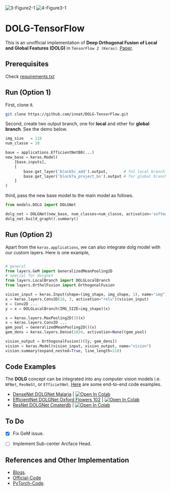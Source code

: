 
![3-Figure2-1](https://user-images.githubusercontent.com/17668390/150056333-bb5af4fa-33f4-42df-9dc7-fbebbcbef862.png) ![4-Figure3-1](https://user-images.githubusercontent.com/17668390/150056354-6f23afae-4c01-434a-b3e9-96099b61924e.png)

# DOLG-TensorFlow

This is an unofficial implementation of **Deep Orthogonal Fusion of Local and Global Features (DOLG)** in `TensorFlow 2 (Keras)`. [Paper](https://arxiv.org/pdf/2108.02927.pdf). 

## Prerequisites

Check [requirements.txt](https://github.com/innat/DOLG-TensorFlow/blob/main/requirements.txt)

## Run (Option 1)

First, clone it. 

```bash
git clone https://github.com/innat/DOLG-TensorFlow.git
```

Second, create two output branch, one for **local** and other for **global branch**. See the demo below.

```python
img_size   = 128
num_classe = 10

base = applications.EfficientNetB0(...)
new_base = keras.Model(
    [base.inputs], 
    [
        base.get_layer('block5c_add').output,       # fol local branch 
        base.get_layer('block7a_project_bn').output # for global branch 
    ]
)
```

third, pass the new base model to the main model as follows.

```python
from models.DOLG import DOLGNet

dolg_net = DOLGNet(new_base, num_classes=num_classe, activation='softmax')
dolg_net.build_graph().summary()
```

## Run (Option 2)

Apart from the `keras.applications`, we can also integrate dolg model with our custom layers. Here is one example, 

```python

# general 
from layers.GeM import GeneralizedMeanPooling2D
# special for dolgnet 
from layers.LocalBranch import DOLGLocalBranch
from layers.OrtholFusion import OrthogonalFusion

vision_input = keras.Input(shape=(img_shape, img_shape, 1), name="img")
x = keras.layers.Conv2D(16, 3, activation="relu")(vision_input)
x = Conv2D ...
y = x = DOLGLocalBranch(IMG_SIZE=img_shape)(x)

x = keras.layers.MaxPooling2D(3)(x)
x = keras.layers.Conv2D ...
gem_pool = GeneralizedMeanPooling2D()(x)
gem_dens = keras.layers.Dense(1024, activation=None)(gem_pool)

vision_output = OrthogonalFusion()([y, gem_dens])
vision = keras.Model(vision_input, vision_output, name="vision")
vision.summary(expand_nested=True, line_length=110)
```


## Code Examples

The **DOLG** concept can be integrated into any computer vision models i.e. `NFNet`, `ResNeSt`, or `EfficietNet`. [Here](https://github.com/innat/DOLG-TensorFlow/tree/main/Code%20Example) are some end-to-end code examples.

- [DenseNet DOLGNet Malaria](https://github.com/innat/DOLG-TensorFlow/blob/main/Code%20Example/DenseNet%20DOLGNet%20Malaria.ipynb) | [![Open In Colab](https://colab.research.google.com/assets/colab-badge.svg)](https://colab.research.google.com/drive/1VI7qZQZX_sWZZM8eKN98gCbiY3Ju1NpY?usp=sharing)
- [EfficientNet DOLGNet Oxford Flowers 102](https://github.com/innat/DOLG-TensorFlow/blob/main/Code%20Example/EfficientNet%20DOLGNet%20Oxford%20Flowers%20102.ipynb) | [![Open In Colab](https://colab.research.google.com/assets/colab-badge.svg)](https://colab.research.google.com/drive/1WvxR6gh0SzqcYUnSNnVQRw9UiFzgFMgm?usp=sharing)
- [ResNet DOLGNet Cmaterdb](https://github.com/innat/DOLG-TensorFlow/blob/main/Code%20Example/ResNet%20DOLGNet%20Cmaterdb.ipynb) | [![Open In Colab](https://colab.research.google.com/assets/colab-badge.svg)](https://colab.research.google.com/drive/1uEV9GsEZnTyWoilVww8d_Jmn3cAcefZr?usp=sharing)

## To Do
- [x] Fix GeM issue. 
- [ ] Implement Sub-center Arcface Head.


## References and Other Implementation 
- [Blogs](https://mp.weixin.qq.com/s/7B3hZUpLtTt8NcGt0c-77w).
- [Official-Code](https://github.com/feymanpriv/DOLG-paddle)
- [PyTorch-Code](https://github.com/dongkyuk/DOLG-pytorch).
